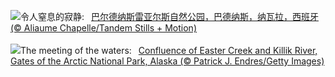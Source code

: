 ![](https://www.bing.com/th?id=OHR.BardenasBiosphere_ZH-CN6198033700_UHD.jpg&w=1000)令人窒息的寂静:&nbsp;&ensp;[巴尔德纳斯雷亚尔斯自然公园，巴德纳斯，纳瓦拉，西班牙 (© Aliaume Chapelle/Tandem Stills + Motion)](https://www.bing.com/th?id=OHR.BardenasBiosphere_ZH-CN6198033700_UHD.jpg)
<br><br/>
![](https://www.bing.com/th?id=OHR.KillikRiverAlaska_EN-US6860539516_UHD.jpg&w=1000)The meeting of the waters:&nbsp;&ensp;[Confluence of Easter Creek and Killik River, Gates of the Arctic National Park, Alaska (© Patrick J. Endres/Getty Images)](https://www.bing.com/th?id=OHR.KillikRiverAlaska_EN-US6860539516_UHD.jpg)
<br><br/>
